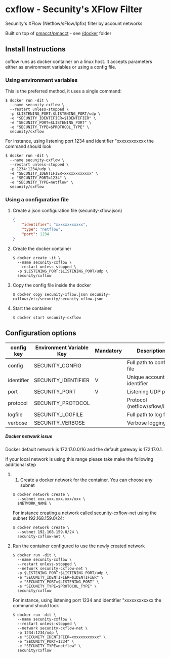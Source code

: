 # cxflow - Secunity's XFlow Filter 
Secunity's XFlow (Netflow/sFlow/Ipfix) filter by account networks

Built on top of [pmacct/pmacct](https://github.com/pmacct/pmacct) - see [/docker](https://github.com/secunity/cxflow1/docker) folder 

## Install Instructions
cxflow runs as docker container on a linux host. It accepts parameters either as environment variables or using a config file.

### Using environment variables

This is the preferred method, it uses a single command:

```shell script
$ docker run -dit \
  --name secunity-cxflow \
  --restart unless-stopped \
  -p $LISTENING_PORT:$LISTENING_PORT/udp \
  -e "SECUNITY_IDENTIFIER=$IDENTIFIER" \
  -e "SECUNITY_PORT=$LISTENING_PORT" \
  -e "SECUNITY_TYPE=$PROTOCOL_TYPE" \ 
  secunity/cxflow
```

For instance, using listening port 1234 and identifier "xxxxxxxxxxxx the command should look
```shell script
$ docker run -dit \
  --name secunity-cxflow \
  --restart unless-stopped \
  -p 1234:1234/udp \
  -e "SECUNITY_IDENTIFIER=xxxxxxxxxxxx" \
  -e "SECUNITY_PORT=1234" \
  -e "SECUNITY_TYPE=netflow" \
  secunity/cxflow
``` 

### Using a configuration file

1. Create a json configuration file (secunity-xflow.json)
    ```json
    {
        "identifier": "xxxxxxxxxxxx",
        "type": "netflow",
        "port": 1234
    }
    ```

2. Create the docker container
    ```shell script
    $ docker create -it \
      --name secunity-cxflow \
      --restart unless-stopped \
      -p $LISTENING_PORT:$LISTENING_PORT/udp \
      secunity/cxflow
    ```

3.  Copy the config file inside the docker
    ```shell script
    $ docker copy secunity-xflow.json secunity-cxflow:/etc/secunity/secunity-xflow.json
    ``` 

4.  Start the container
    ```shell script
    $ docker start secunity-cxflow
    ``` 

## Configuration options


| config key | Environment Variable Key | Mandatory | Description                    | Default                            |
| ---------- | ------------------------ | --------- | -----------                    | -------                            | 
| config     | SECUNITY_CONFIG          |           | Full path to config file       | /etc/secunity/secunity-cxflow.conf |
| identifier | SECUNITY_IDENTIFIER      | V         | Unique account identifier      |                                    |
| port       | SECUNITY_PORT            | V         | Listening UDP port             |                                    |
| protocol   | SECUNITY_PROTOCOL        |           | Protocol (netflow/sflow/ipfix) | netflow                            |
| logfile    | SECUNITY_LOGFILE         |           | Full path to log file          |                                    |
| verbose    | SECUNITY_VERBOSE         |           | Verbose logging                | false                              |



##### Docker network issue

Docker default network is 172.17.0.0/16 and the default gateway is 172.17.0.1. 

If your local network is using this range please take make the following additional step

1. 1. Create a docker network for the container. You can choose any subnet
    ```shell script
    $ docker network create \
      --subnet xxx.xxx.xxx.xxx/xxx \
      $NETWORK_NAME \
    ```
    For instance creating a network called secunity-cxflow-net using the subnet 192.168.159.0/24:
    ```shell script
    $ docker network create \
      --subnet 192.168.159.0/24 \
      secunity-cxflow-net \
    ```
2. Run the container configured to use the newly created network
    ```shell script
    $ docker run -dit \
      --name secunity-cxflow \
      --restart unless-stopped \
      --network secunity-cxflow-net \
      -p $LISTENING_PORT:$LISTENING_PORT/udp \
      -e "SECUNITY_IDENTIFIER=$IDENTIFIER" \
      -e "SECUNITY_PORT=$LISTENING_PORT" \
      -e "SECUNITY_TYPE=$PROTOCOL_TYPE" \ 
      secunity/cxflow
    ```
    For instance, using listening port 1234 and identifier "xxxxxxxxxxxx the command should look
    ```shell script
    $ docker run -dit \
      --name secunity-cxflow \
      --restart unless-stopped \
      --network secunity-cxflow-net \
      -p 1234:1234/udp \
      -e "SECUNITY_IDENTIFIER=xxxxxxxxxxxx" \
      -e "SECUNITY_PORT=1234" \
      -e "SECUNITY_TYPE=netflow" \
      secunity/cxflow
    ``` 